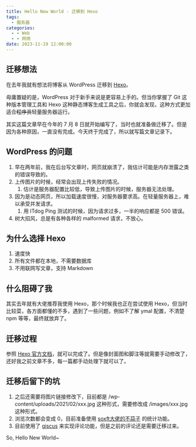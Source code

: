 ```yaml
---
title: Hello New World - 迁移到 Hexo
tags:
  - 服务器
categories:
  - - Web
  - - 网络
date: 2023-11-19 12:00:00
---
```


## 迁移想法
在去年我就有想法将博客从 WordPress 迁移到 [Hexo](https://hexo.io/)。

毋庸置疑的是，WordPress 对于新手来说是更容易上手的。但当你掌握了 Git 这种版本管理工具和 Hexo 这种静态博客生成工具之后，你就会发现，这种方式更加适合~~程序员~~轻量服务器运行。

其实这篇文章早在今年的 7 月 8 日就开始编写了，当时也就准备做迁移了。但是因为各种原因，一直没有完成。今天终于完成了，所以就写篇文章记录下。

## WordPress 的问题
1. 早在两年前，我在后台写文章时，网页就崩溃了，我估计可能是内存泄露之类的错误导致的。
2. 上传图片的时候，经常会出现上传失败的情况。
   1. 估计是服务器配置比较低，导致上传图片的时候，服务器无法处理。
3. 因为是动态网页，所以加载速度很慢，对服务器要求高。在轻量服务器上，难以承受并发请求。
   1. 用 ITdog Ping 测试的时候，因为请求过多，一半的响应都是 500 错误。
4. 树大招风，总是有各种各样的 malformed 请求，不放心。


## 为什么选择 Hexo
1. 速度快
2. 所有文件都在本地，不需要数据库
3. 不用联网写文章，支持 Markdown


## 什么阻碍了我
其实去年就有大佬推荐我使用 Hexo，那个时候我也正在尝试使用 Hexo，但当时比较菜，各方面都懂的不多，遇到了一些问题，例如不了解 ymal 配置，不清楚 npm 等等，最终就放弃了。

## 迁移过程
参照 [Hexo 官方文档](https://hexo.io/zh-cn/docs/migration)，就可以完成了。但是像封面图和脚注等就需要手动修改了，还好我之前文章不多，每一篇都手动处理下就可以了。

## 迁移后留下的坑
1. 之后还需要将图片链接修改下，目前都是 /wp-content/uploads/2021/02/xxx.jpg 这种形式，需要修改成 /images/xxx.jpg 这种形式。
2. 浏览次数都会变成 0，目前准备使用 [soxft大佬的不蒜子](https://busuanzi.9420.ltd/) 的统计功能。
3. 目前使用了 [giscus](https://giscus.app/) 来实现评论功能，但是之前的评论还是需要迁移过来。

So, Hello New World~